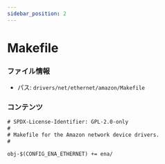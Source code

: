 ```yaml
---
sidebar_position: 2
---
```

# Makefile

### ファイル情報

- パス: `drivers/net/ethernet/amazon/Makefile`

### コンテンツ

```txt
# SPDX-License-Identifier: GPL-2.0-only
#
# Makefile for the Amazon network device drivers.
#

obj-$(CONFIG_ENA_ETHERNET) += ena/

```
